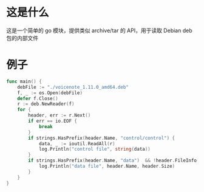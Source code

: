 # 这是什么

这是一个简单的 go 模块，提供类似 archive/tar 的 API，用于读取 Debian deb 包的内部文件

# 例子

```go
func main() {
	debFile := "./voicenote_1.11.0_amd64.deb"
	f, _ := os.Open(debFile)
	defer f.Close()
	r := deb.NewReader(f)
	for {
		header, err := r.Next()
		if err == io.EOF {
			break
		}
		if strings.HasPrefix(header.Name, "control/control") {
			data, _ := ioutil.ReadAll(r)
			log.Println("control file", string(data))
		}
		if strings.HasPrefix(header.Name, "data")  && !header.FileInfo().IsDir() {
			log.Println("data file", header.Name, header.Size)
		}
	}
}
```
